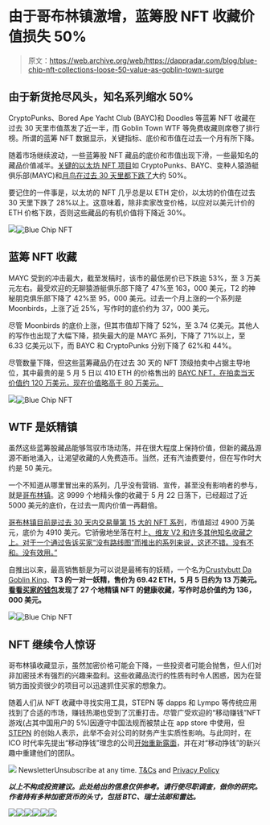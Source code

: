 # 由于哥布林镇激增，蓝筹股 NFT 收藏价值损失 50%

> 原文：<https://web.archive.org/web/https://dappradar.com/blog/blue-chip-nft-collections-loose-50-value-as-goblin-town-surge>

## 由于新货抢尽风头，知名系列缩水 50%

CryptoPunks、Bored Ape Yacht Club (BAYC)和 Doodles 等蓝筹 NFT 收藏在过去 30 天里市值蒸发了近一半，而 Goblin Town WTF 等免费收藏则席卷了排行榜。所谓的蓝筹 NFT 数据显示，关键指标、底价和市值在过去一个月有所下降。

随着市场继续波动，一些蓝筹股 NFT 藏品的底价和市值出现下滑，一些最知名的藏品价值减半。[关键的以太坊 NFT 项目](https://web.archive.org/web/20220705004458/https://dappradar.com/nft/collections)如 CryptoPunks、BAYC、变种人猿游艇俱乐部(MAYC)和[月鸟在过去 30 天里都下跌了](https://web.archive.org/web/20220705004458/https://dappradar.com/ethereum/collectibles/moonbirds)大约 50%。

要记住的一件事是，以太坊的 NFT 几乎总是以 ETH 定价，以太坊的价值在过去 30 天里下跌了 28%以上。这意味着，除非卖家改变价格，以应对以美元计价的 ETH 价格下跌，否则这些藏品的有机价值将下降近 30%。

![](img/045a37a425152bff2393ac1a17081163.png)![Blue Chip NFT](img/c750768bf25bf3160c8c81faadd40242.png)

## 蓝筹 NFT 收藏

MAYC 受到的冲击最大，截至发稿时，该市的最低房价已下跌逾 53%，至 3 万美元左右。最受欢迎的无聊猿游艇俱乐部下降了 47%至 163，000 美元，T2 的神秘朋克俱乐部下降了 42%至 95，000 美元。过去一个月上涨的一个系列是 Moonbirds，上涨了近 25%，写作时的底价约为 37，000 美元。

尽管 Moonbirds 的底价上涨，但其市值却下降了 52%，至 3.74 亿美元。其他人的写作也出现了大幅下降，损失最大的是 MAYC 系列，下降了 71%以上，至 6.33 亿美元以下，而 BAYC 和 CryptoPunks 分别下降了 62%和 44%。

尽管数量下降，但这些蓝筹藏品仍在过去 30 天的 NFT 顶级拍卖中占据主导地位，其中最贵的是 5 月 5 日以 410 ETH 的价格售出的 [BAYC NFT，在拍卖当天价值约 120 万美元，现在价值略高于 80 万美元。](https://web.archive.org/web/20220705004458/https://dappradar.com/hub/assets/eth/0xbc4ca0eda7647a8ab7c2061c2e118a18a936f13d/17)

![](img/5f4630f3806a15f028911adc6e41c72c.png)![Blue Chip NFT](img/176f77b3d6f26f83cfe5be10bf60ff41.png)

## WTF 是妖精镇

虽然这些蓝筹股藏品能够驾驭市场动荡，并在很大程度上保持价值，但新的藏品源源不断地涌入，让渴望收藏的人免费造币。当然，还有汽油费要付，但在写作时大约是 50 美元。

一个不知道从哪里冒出来的系列，几乎没有营销、宣传，甚至没有影响者的参与，就是[哥布林镇](https://web.archive.org/web/20220705004458/https://dappradar.com/nft)。这 9999 个地精头像的收藏于 5 月 22 日落下，已经超过了近 5000 美元的底价，在过去一周内价值一再翻倍。

[哥布林镇目前是过去 30 天内交易量第 15 大的 NFT 系列](/web/20220705004458/https://dappradar.com/blog/what-is-goblin-town/)，市值超过 4900 万美元，底价为 4910 美元。它骄傲地坐落在村上[、维友 V2 和许多其他知名收藏之上。对于一个通过告诉买家“没有路线图”而推出的系列来说，这还不错。没有不和。没有效用。”](https://web.archive.org/web/20220705004458/https://dappradar.com/nft)

自推出以来，最高销售额是为可以说是最稀有的妖精，一个名为[Crustybutt Da Goblin King](https://web.archive.org/web/20220705004458/https://dappradar.com/hub/assets/eth/0xbce3781ae7ca1a5e050bd9c4c77369867ebc307e/8995)、**T3 的一对一妖精，售价为 69.42 ETH，5 月 5 日约为 13 万美元。[看看买家的钱包](https://web.archive.org/web/20220705004458/https://dappradar.com/hub/wallet/eth/0x304d85e7041061666cc94a9ebf67750dcfe782b5/nfts/1/goblintownnft)发现了 27 个地精镇 NFT 的健康收藏，写作时总价值约为 136，000 美元。**

![](img/6fd9738889863eecc510f56fdc60a69b.png)![Blue Chip NFT](img/c6810f237e2011d549e862da3788dfdf.png)

## NFT 继续令人惊讶

哥布林镇收藏显示，虽然加密价格可能会下降，一些投资者可能会抛售，但人们对非加密技术有强烈的兴趣来盈利。这些收藏品流行的性质有时令人困惑，因为在营销方面投资很少的项目可以迅速抓住买家的想象力。

随着人们从 NFT 收藏中寻找实用工具，STEPN 等 dapps 和 Lympo 等传统应用找到了合适的市场，赚钱热潮也受到了沉重打击。尽管广受欢迎的“移动赚钱”NFT 游戏(占其中国用户的 5%)因遵守中国法规而被禁止在 app store 中使用，但 [STEPN](/web/20220705004458/https://dappradar.com/blog/what-is-move-to-earn/) 的创始人表示，此举不会对公司的财务产生实质性影响。与此同时，在 ICO 时代率先提出“移动挣钱”理念的公司[开始重新露面](https://web.archive.org/web/20220705004458/https://app.lympo.io/)，并在对“移动挣钱”的新兴趣中重建他们的团队。

![](img/6d5a4a2d609c56e1a5771717e54ba759.png) NewsletterUnsubscribe at any time. [T&Cs](https://web.archive.org/web/20220705004458/https://dappradar.com/terms) and [Privacy Policy](https://web.archive.org/web/20220705004458/https://dappradar.com/privacy-policy)

***以上不构成投资建议。此处给出的信息仅供参考。请行使尽职调查，做你的研究。作者持有多种加密货币的头寸，包括 BTC、瑞士法郎和雷达。***

[](https://web.archive.org/web/20220705004458/https://dappradar.com/blog/what-are-non-fungible-tokens-nfts)[![](img/87befc4a1e42119d30e207f259589417.png)<picture>![](img/1d1611738dd64a4c83be2f9f7adbc893.png)</picture>](https://web.archive.org/web/20220705004458/https://dappradar.com/blog/what-are-non-fungible-tokens-nfts)[](https://web.archive.org/web/20220705004458/https://dappradar.com/nft/marketplaces)[![](img/87befc4a1e42119d30e207f259589417.png)<picture>![](img/cfd57268add2ce9c77b5805a69a25aad.png)</picture>](https://web.archive.org/web/20220705004458/https://dappradar.com/nft/marketplaces)[](https://web.archive.org/web/20220705004458/https://dappradar.com/nft/sales)[![](img/87befc4a1e42119d30e207f259589417.png)<picture>![](img/ca52f3e7b3cb3846584ca3e290d2b6c2.png)</picture>](https://web.archive.org/web/20220705004458/https://dappradar.com/nft/sales)